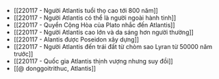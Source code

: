 - [[220117 - Người Atlantis tuổi thọ cao tới 800 năm]]
- [[220117 - Người Atlantis có thể là người ngoài hành tinh]]
- [[220117 - Quyển Cộng Hòa của Plato nhắc đến Atlantis]]
- [[220117 - Người Atlantis cao lớn và da sáng hơn người thường]]
- [[220117 - Alantis được Poseidon xây dựng]]
- [[220117 - Người Atlantis đến trái đất từ chòm sao Lyran từ 50000 năm trước]]
- [[220117 - Quốc gia Atlantis thịnh vượng nhưng suy đồi]]
- [[@ donggoitrithuc, Atlantis]]
